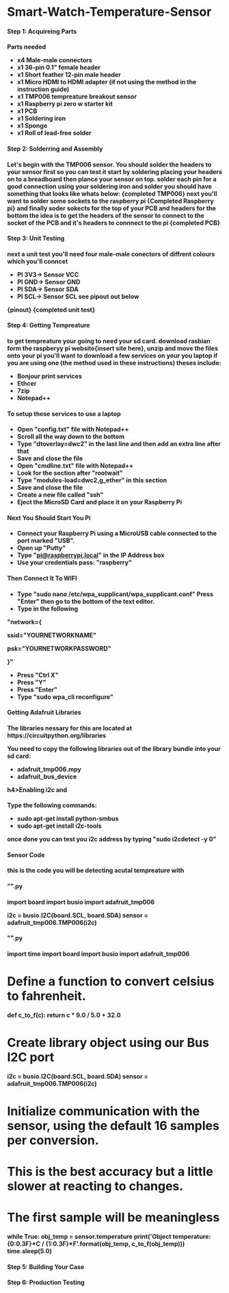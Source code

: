 # Smart-Watch-Temperature-Sensor



<h4><b>Step 1: Acquireing Parts<b><h4>
  
  Parts needed 
  - x4 Male-male connectors
  - x1 36-pin 0.1" female header
  - x1 Short feather 12-pin male header
  - x1 Micro HDMI to HDMI adapter (if not using the method in the instruction guide) 
  - x1 TMP006 tempreature breakout sensor
  - x1 Raspberry pi zero w starter kit
  - x1 PCB
  - x1 Soldering iron 
  - x1 Sponge 
  - x1 Roll of lead-free solder

<h4><b>Step 2: Solderring and Assembly<b><h4>
  
Let's begin with the TMP006 sensor. You should solder the headers to your sensor first so you can test it start by soldering placing your  headers on to a breadboard then plance your sensor on top. solder each pin for a good connection using your soldering iron and solder 
you should have something that looks like whats below:
{completed TMP006}
next you'll want to solder some sockets to the raspberry pi 
{Completed Raspberry pi}
and finally soder sokects for the top of your PCB and headers for the bottom the idea is to get the headers of the sensor to connect to the socket of the PCB and it's headers to connnect to the pi
{completed PCB}
<h4><b>Step 3: Unit Testing<b><h4>
  
next a unit test you'll need four male-male conectors of diffrent colours which you'll conncet 
- PI 3V3-> Sensor VCC
- PI GND-> Sensor GND
- PI SDA-> Sensor SDA
- PI SCL-> Sensor SCL
see pipout out below  

{pinout}
{completed unit test}
<h4><b>Step 4: Getting Tempreature <b><h4>
  
to get tempreature your going to need your sd card. download rasbian form the raspberyy pi website{insert site here}, unzip and move the files onto your pi you'll want to download a few services on your you laptop if you are using one (the method used in these instructions) theses include: 
- Bonjour print services
- Ethcer 
- 7zip
- Notepad++

<h4>To setup these services to use a laptop<h4>

- Open "config.txt" file with Notepad++
- Scroll all the way down to the bottom
- Type "dtoverlay=dwc2" in the last line and then add an extra line after that
- Save and close the file
- Open "cmdline.txt" file with Notepad++
- Look for the section after "rootwait"
- Type "modules-load=dwc2,g_ether" in this section
- Save and close the file
- Create a new file called "ssh"
- Eject the MicroSD Card and place it on your Raspberry Pi


<h4>Next You Should Start You Pi<h4> 

- Connect your Raspberry Pi using a MicroUSB cable connected to the port marked "USB".
- Open up "Putty"
- Type "pi@raspberrypi.local" in the IP Address box
- Use your credentials pass: "raspberry"


<h4>Then Connect It To WIFI<h4>

- Type "sudo nano /etc/wpa_supplicant/wpa_supplicant.conf" Press "Enter" then go to the bottom of the text editor.
- Type in the following 

"network={

ssid="YOURNETWORKNAME"

psk="YOURNETWORKPASSWORD"

}"

- Press "Ctrl X"
- Press "Y"
- Press "Enter"
- Type "sudo wpa_cli reconfigure"

<h4>Getting Adafruit Libraries <h4>
The libraries nessary for this are located at https://circuitpython.org/libraries

You need to copy the following libraries out of the library bundle into your sd card:

- adafruit_tmp006.mpy
- adafruit_bus_device

h4>Enabling i2c and <h4>
  
  Type the following commands: 

- sudo apt-get install python-smbus
- sudo apt-get install i2c-tools

once done you can test you i2c address by typing "sudo i2cdetect -y 0"

<h4>Sensor Code<h4>
  this is the code you will be detecting acutal tempreature with 
  
<h4>"".py<h4>
import board
import busio
import adafruit_tmp006
 
i2c = busio.I2C(board.SCL, board.SDA)
sensor = adafruit_tmp006.TMP006(i2c) 

<h4>"".py<h4>
import time
import board
import busio
import adafruit_tmp006
 
# Define a function to convert celsius to fahrenheit.
def c_to_f(c):
    return c * 9.0 / 5.0 + 32.0
 
# Create library object using our Bus I2C port
i2c = busio.I2C(board.SCL, board.SDA)
sensor = adafruit_tmp006.TMP006(i2c)
 
# Initialize communication with the sensor, using the default 16 samples per conversion.
# This is the best accuracy but a little slower at reacting to changes.
# The first sample will be meaningless
while True:
    obj_temp = sensor.temperature
    print('Object temperature: {0:0.3F}*C / {1:0.3F}*F'.format(obj_temp, c_to_f(obj_temp)))
    time.sleep(5.0)    
    
<h4><b>Step 5: Building Your Case<b><h4> 
<h4><b>Step 6: Production Testing <b><h4>  
